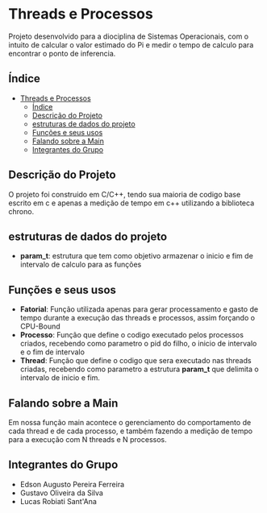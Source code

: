 # Threads e Processos
Projeto desenvolvido para a diociplina de Sistemas Operacionais, com o intuito de calcular o valor estimado do Pi e medir o tempo de calculo
para encontrar o ponto de inferencia.

## Índice

- [Threads e Processos](#threads-e-processos)
  - [Índice](#índice)
  - [Descrição do Projeto](#descrição-do-projeto)
  - [estruturas de dados do projeto](#estruturas-de-dados-do-projeto)
  - [Funções e seus usos](#funções-e-seus-usos)
  - [Falando sobre a Main](#falando-sobre-a-main)
  - [Integrantes do Grupo](#integrantes-do-grupo)



## Descrição do Projeto

O projeto foi construido em C/C++, tendo sua maioria de codigo base escrito em c e apenas a medição de tempo em c++ utilizando a biblioteca chrono.

## estruturas de dados do projeto

- **param_t**: estrutura que tem como objetivo armazenar o inicio e fim de intervalo de calculo para as funções

## Funções e seus usos

- **Fatorial**: Função utilizada apenas para gerar processamento e gasto de tempo durante a execução das threads e processos, assim forçando o CPU-Bound
- **Processo**: Função que define o codigo executado pelos processos criados, recebendo como parametro o pid do filho, o inicio de intervalo e o fim de intervalo
- **Thread**: Função que define o codigo que sera executado nas threads criadas, recebendo como parametro a estrutura **param_t** que delimita o intervalo de inicio e fim.

## Falando sobre a Main
Em nossa função main acontece o gerenciamento do comportamento de cada thread e de cada processo, e também fazendo a medição de tempo para a execução com N threads e N processos.

## Integrantes do Grupo
- Edson Augusto Pereira Ferreira
- Gustavo Oliveira da Silva
- Lucas Robiati Sant'Ana
